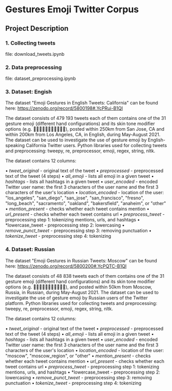 # Gestures Emoji Twitter Corpus

## Project Description

### 1. Collecting tweets

file: download_tweets.ipynb 

### 2. Data preprocessing

file: dataset_preprocessing.ipynb

### 3. Dataset: Engish

The dataset "Emoji Gestures in English Tweets: California" can be found here: https://zenodo.org/record/5800198#.YcPRui-B1QI

The dataset consists of 479 193 tweets each of them contains one of the 31 gesture emoji (different hand configurations) and its skin tone modifier options (e.g. 🙏🙏🏿🙏🏾🙏🏽🙏🏼🙏🏻), posted within 250km from San Jose, CA and within 200km from Los Angeles, CA, in English, during May-August 2021. The dataset can be used to investigate the use of gesture emoji by English-speaking California Twitter users. Python libraries used for collecting tweets and preprocessing: tweepy, re, preprocessor, emoji, regex, string, nltk.

The dataset contains 12 columns:

• *tweet_original* - original text of the tweet
• *preprocessed* - preprocessed text of the tweet (4 steps)
• *all_emoji* - lists all emoji in a given tweet
• *hashtags* - lists all hashtags in a given tweet
• *user_encoded* - encoded Twitter user name: the first 3 characters of the user name and the first 3 characters of the user's location
• *location_encoded* - location of the user: "los_angeles", "san_diego", "san_jose", "san_francisco", "fresno", "long_beach", "sacramento", "oakland", "bakersfield", "anaheim", or "other"
• *mention_present* - checks whether each tweet contains mention
• *url_present* - checks whether each tweet contains url
• *preprocess_tweet* - preprocessing step 1: tokenizing mentions, urls, and hashtags
• *lowercase_tweet - preprocessing step 2: lowercasing
• *remove_punct_tweet* - preprocessing step 3: removing punctuation
• *tokenize_tweet* - preprocessing step 4: tokenizing
    
### 4. Dataset: Russian

The dataset "Emoji Gestures in Russian Tweets: Moscow" can be found here: https://zenodo.org/record/5800200#.YcPQTC-B1QI

The dataset consists of 48 838 tweets each of them contains one of the 31 gesture emoji (different hand configurations) and its skin tone modifier options (e.g. 🙏🙏🏿🙏🏾🙏🏽🙏🏼🙏🏻), and posted within 50km from Moscow, Russia, in Russian, during May-August 2021. The dataset can be used to investigate the use of gesture emoji by Russian users of the Twitter platform. Python libraries used for collecting tweets and preprocessing: tweepy, re, preprocessor, emoji, regex, string, nltk. 

The dataset contains 12 columns:

• *tweet_original* - original text of the tweet
• *preprocessed* - preprocessed text of the tweet (4 steps)
• *all_emoji* - lists all emoji in a given tweet
• *hashtags* - lists all hashtags in a given tweet
• *user_encoded* - encoded Twitter user name: the first 3 characters of the user name and the first 3 characters of the user's location
• *location_encoded* - location of the user: "moscow", "moscow_region", or "other"
• *mention_present* - checks whether each tweet contains mention
• *url_present* - checks whether each tweet contains url
• *preprocess_tweet* - preprocessing step 1: tokenizing mentions, urls, and hashtags
• *lowercase_tweet - preprocessing step 2: lowercasing
• *remove_punct_tweet* - preprocessing step 3: removing punctuation
• *tokenize_tweet* - preprocessing step 4: tokenizing
    
    
